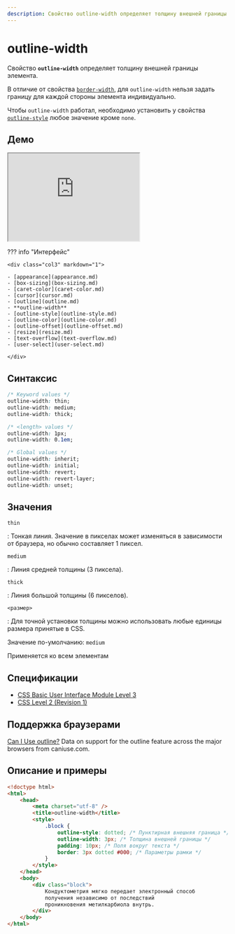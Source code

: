 ```yaml
---
description: Свойство outline-width определяет толщину внешней границы элемента
---
```


# outline-width

Свойство **`outline-width`** определяет толщину внешней границы элемента.

В отличие от свойства [`border-width`](border-width.md), для `outline-width` нельзя задать границу для каждой стороны элемента индивидуально.

Чтобы `outline-width` работал, необходимо установить у свойства [`outline-style`](outline-style.md) любое значение кроме `none`.

## Демо

<iframe class="interactive is-default-height" height="200" src="https://interactive-examples.mdn.mozilla.net/pages/css/outline-width.html" title="MDN Web Docs Interactive Example" loading="lazy" data-readystate="complete"></iframe>

??? info "Интерфейс"

    <div class="col3" markdown="1">

    - [appearance](appearance.md)
    - [box-sizing](box-sizing.md)
    - [caret-color](caret-color.md)
    - [cursor](cursor.md)
    - [outline](outline.md)
    - **outline-width**
    - [outline-style](outline-style.md)
    - [outline-color](outline-color.md)
    - [outline-offset](outline-offset.md)
    - [resize](resize.md)
    - [text-overflow](text-overflow.md)
    - [user-select](user-select.md)

    </div>

## Синтаксис

```css
/* Keyword values */
outline-width: thin;
outline-width: medium;
outline-width: thick;

/* <length> values */
outline-width: 1px;
outline-width: 0.1em;

/* Global values */
outline-width: inherit;
outline-width: initial;
outline-width: revert;
outline-width: revert-layer;
outline-width: unset;
```

## Значения

`thin`

: Тонкая линия. Значение в пикселах может изменяться в зависимости от браузера, но обычно составляет 1 пиксел.

`medium`

: Линия средней толщины (3 пиксела).

`thick`

: Линия большой толщины (6 пикселов).

`<размер>`

: Для точной установки толщины можно использовать любые единицы размера принятые в CSS.

Значение по-умолчанию: `medium`

Применяется ко всем элементам

## Спецификации

-   [CSS Basic User Interface Module Level 3](http://dev.w3.org/csswg/css3-ui/#outline-width)
-   [CSS Level 2 (Revision 1)](http://www.w3.org/TR/CSS2/ui.html#propdef-outline-width)

## Поддержка браузерами

<p class="ciu_embed" data-feature="outline" data-periods="future_1,current,past_1,past_2">
  <a href="http://caniuse.com/#feat=outline">Can I Use outline?</a> Data on support for the outline feature across the major browsers from caniuse.com.
</p>

## Описание и примеры

```html
<!doctype html>
<html>
    <head>
        <meta charset="utf-8" />
        <title>outline-width</title>
        <style>
            .block {
                outline-style: dotted; /* Пунктирная внешняя граница */
                outline-width: 3px; /* Толщина внешней границы */
                padding: 10px; /* Поля вокруг текста */
                border: 3px dotted #000; /* Параметры рамки */
            }
        </style>
    </head>
    <body>
        <div class="block">
            Кондуктометрия мягко передает электронный способ
            получения независимо от последствий
            проникновения метилкарбиола внутрь.
        </div>
    </body>
</html>
```
